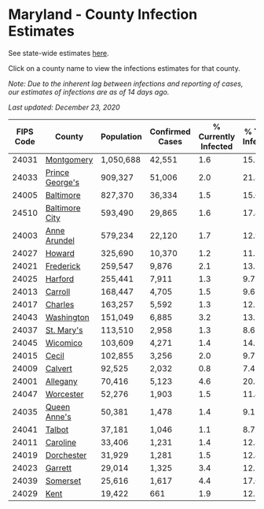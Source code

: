# Maryland - County Infection Estimates

See state-wide estimates [here](/infections/us-md).

Click on a county name to view the infections estimates for that county.

*Note: Due to the inherent lag between infections and reporting of cases, our estimates of infections are as of 14 days ago.*

*Last updated: December 23, 2020*

|   FIPS Code |                             County |   Population |   Confirmed Cases |   % Currently Infected |   % Total Infected |
|-------------|------------------------------------|--------------|-------------------|------------------------|--------------------|
|       24031 |           [Montgomery](montgomery) |    1,050,688 |            42,551 |                    1.6 |               15.3 |
|       24033 | [Prince George's](prince-george's) |      909,327 |            51,006 |                    2.0 |               21.8 |
|       24005 |             [Baltimore](baltimore) |      827,370 |            36,334 |                    1.5 |               15.0 |
|       24510 |   [Baltimore City](baltimore-city) |      593,490 |            29,865 |                    1.6 |               17.4 |
|       24003 |       [Anne Arundel](anne-arundel) |      579,234 |            22,120 |                    1.7 |               12.9 |
|       24027 |                   [Howard](howard) |      325,690 |            10,370 |                    1.2 |               11.1 |
|       24021 |             [Frederick](frederick) |      259,547 |             9,876 |                    2.1 |               13.1 |
|       24025 |                 [Harford](harford) |      255,441 |             7,911 |                    1.3 |                9.7 |
|       24013 |                 [Carroll](carroll) |      168,447 |             4,705 |                    1.5 |                9.6 |
|       24017 |                 [Charles](charles) |      163,257 |             5,592 |                    1.3 |               12.1 |
|       24043 |           [Washington](washington) |      151,049 |             6,885 |                    3.2 |               13.1 |
|       24037 |           [St. Mary's](st.-mary's) |      113,510 |             2,958 |                    1.3 |                8.6 |
|       24045 |               [Wicomico](wicomico) |      103,609 |             4,271 |                    1.4 |               14.5 |
|       24015 |                     [Cecil](cecil) |      102,855 |             3,256 |                    2.0 |                9.7 |
|       24009 |                 [Calvert](calvert) |       92,525 |             2,032 |                    0.8 |                7.4 |
|       24001 |               [Allegany](allegany) |       70,416 |             5,123 |                    4.6 |               20.3 |
|       24047 |             [Worcester](worcester) |       52,276 |             1,903 |                    1.5 |               11.4 |
|       24035 |       [Queen Anne's](queen-anne's) |       50,381 |             1,478 |                    1.4 |                9.1 |
|       24041 |                   [Talbot](talbot) |       37,181 |             1,046 |                    1.1 |                8.7 |
|       24011 |               [Caroline](caroline) |       33,406 |             1,231 |                    1.4 |               12.8 |
|       24019 |           [Dorchester](dorchester) |       31,929 |             1,281 |                    1.5 |               12.4 |
|       24023 |                 [Garrett](garrett) |       29,014 |             1,325 |                    3.4 |               12.1 |
|       24039 |               [Somerset](somerset) |       25,616 |             1,617 |                    4.4 |               17.6 |
|       24029 |                       [Kent](kent) |       19,422 |               661 |                    1.9 |               12.3 |